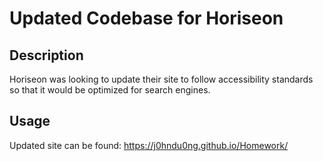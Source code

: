 # Updated Codebase for Horiseon 

## Description

Horiseon was looking to update their site to follow accessibility standards so that it would be optimized for search engines.


## Usage

Updated site can be found:
https://j0hndu0ng.github.io/Homework/

